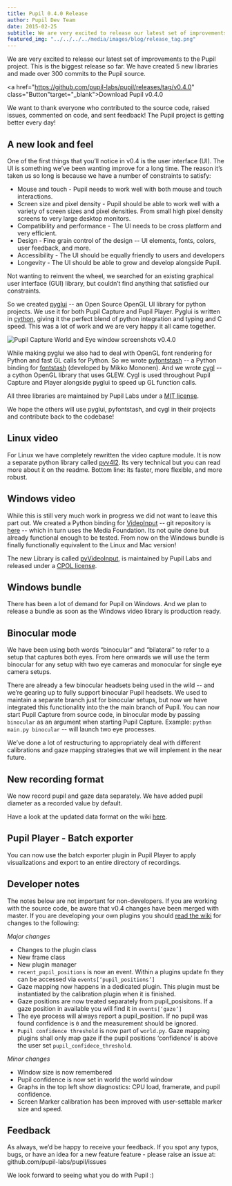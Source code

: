 ```yaml
---
title: Pupil 0.4.0 Release
author: Pupil Dev Team
date: 2015-02-25
subtitle: We are very excited to release our latest set of improvements to the Pupil project. This is the biggest release so far. We have created 5 new libraries and made over 300 commits to the Pupil source...
featured_img: "../../../../media/images/blog/release_tag.png"
---
```


We are very excited to release our latest set of improvements to the Pupil project. This is the biggest release so far. We have created 5 new libraries and made over 300 commits to the Pupil source.  

<a href="https://github.com/pupil-labs/pupil/releases/tag/v0.4.0"  class="Button"target="_blank">Download Pupil v0.4.0</a>


We want to thank everyone who contributed to the source code, raised issues, commented on code, and sent feedback! The Pupil project is getting better every day!

## A new look and feel

One of the first things that you’ll notice in v0.4 is the user interface (UI). The UI is something we’ve been wanting improve for a long time. The reason it’s taken us so long is because we have a number of constraints to satisfy:

+ Mouse and touch - Pupil needs to work well with both mouse and touch interactions.
+ Screen size and pixel density - Pupil should be able to work well with a variety of screen sizes and pixel densities. From small high pixel density screens to very large desktop monitors.
+ Compatibility and performance - The UI needs to be cross platform and very efficient.
+ Design - Fine grain control of the design -- UI elements, fonts, colors, user feedback, and more.
+ Accessibility - The UI should be equally friendly to users and developers
+ Longevity - The UI should be able to grow and develop alongside Pupil.

Not wanting to reinvent the wheel, we searched for an existing graphical user interface (GUI) library, but couldn’t find anything that satisfied our constraints.

So we created [pyglui](http://github.com/pupil-labs/pyglui) -- an Open Source  OpenGL UI library for python projects. We use it for both Pupil Capture and Pupil Player. Pyglui is written in [cython](http://cython.org), giving it the perfect blend of python integration and typing and C speed. This was a lot of work and we are very happy it all came together.


<img src="../../../../media/images/v04_world_eye_composite_screenshot.png" class='Feature-image' alt="Pupil Capture World and Eye window screenshots v0.4.0">

While making pyglui we also had to deal with OpenGL font rendering for Python and fast GL calls for Python. So we wrote [pyfontstash](http://github.com/pupil-labs/pyfontstash) -- a Python binding for [fontstash](https://github.com/memononen/fontstash) (developed by Mikko Mononen). And we wrote [cygl](http://github.com/pupil-labs/cygl) -- a cython OpenGL library that uses GLEW. Cygl is used throughout Pupil Capture and Player alongside pyglui to speed up GL function calls.

All three libraries are maintained by Pupil Labs under a [MIT license](https://github.com/pupil-labs/pyglui/blob/master/LICENSE).

We hope the others will use pyglui, pyfontstash, and cygl in their projects and contribute back to the codebase!

## Linux video

For Linux we have completely rewritten the video capture module. It is now a separate python library called [pyv4l2](https://github.com/pupil-labs/pyv4l2). Its very technical but you can read more about it on the readme. Bottom line: its faster, more flexible, and more robust.

## Windows video

While this is still very much work in progress we did not want to leave this part out. We created a Python binding for [VideoInput](http://www.codeproject.com/Articles/776058/Capturing-Live-video-from-Web-camera-on-Windows-an) -- git repository is [here](ssh://git@git.codeproject.com/evgeny-pereguda/videoinput) -- which in turn uses the Media Foundation. Its not quite done but already functional enough to be tested. From now on the Windows bundle is finally functionally equivalent to the Linux and Mac version!

The new Library is called [pyVideoInput](https://github.com/pupil-labs/pyvideoinput/), is maintained by Pupil Labs and released under a [CPOL license](https://github.com/pupil-labs/pyvideoinput/blob/master/LICENSE).

## Windows bundle

There has been a lot of demand for Pupil on Windows. And we plan to release a bundle as soon as the Windows video library is production ready.

## Binocular mode

We have been using both words “binocular” and “bilateral” to refer to a setup that captures both eyes. From here onwards we will use the term binocular for any setup with two eye cameras and monocular for single eye camera setups.

There are already a few binocular headsets being used in the wild -- and we’re gearing up to fully support binocular Pupil headsets. We used to maintain a separate branch just for binocular setups, but now we have integrated this functionality into the the main branch of Pupil. You can now start Pupil Capture from source code, in binocular mode by passing `binocular` as an argument when starting Pupil Capture. Example: `python main.py binocular` -- will launch two eye processes.

We’ve done a lot of restructuring to appropriately deal with different calibrations and gaze mapping strategies that we will implement in the near future.

## New recording format

We now record pupil and gaze data separately. We have added pupil diameter as a recorded value by default.

Have a look at the updated data format on the wiki [here](https://github.com/pupil-labs/pupil/wiki/Data-format).

## Pupil Player - Batch exporter

You can now use the batch exporter plugin in Pupil Player to apply visualizations and export to an entire directory of recordings.

## Developer notes

The notes below are not important for non-developers. If you are working with the source code, be aware that v0.4 changes have been merged with master. If you are developing your own plugins you should [read the wiki](https://github.com/pupil-labs/pupil/wiki/Plugin%20Guide) for changes to the following:

*Major changes*

+ Changes to the plugin class
+ New frame class
+ New plugin manager
+ `recent_pupil_positions` is now an event. Within a plugins update fn they can be accessed via `events[‘pupil_positions’]`
+ Gaze mapping now happens in a dedicated plugin. This plugin must be instantiated by the calibration plugin when it is finished. 
+ Gaze positions are now treated separately from pupil_posisitons. If a gaze position in available you will find it in `events[‘gaze’]`
+ The eye process will always report a pupil_position. If no pupil was found confidence is `0` and the measurement should be ignored. 
+ `Pupil confidence threshold` is now part of `world.py`. Gaze mapping plugins shall only map gaze if the pupil positions ‘confidence’ is above the user set `pupil_confidece_threshold`.

*Minor changes*

+ Window size is now remembered
+ Pupil confidence is now set in world the world window
+ Graphs in the top left show diagnostics: CPU load, framerate, and pupil confidence.
+ Screen Marker calibration has been improved with user-settable marker size and speed.

## Feedback 

As always, we’d be happy to receive your feedback. If you spot any typos, bugs, or have an idea for a new feature feature - please raise an issue at: github.com/pupil-labs/pupil/issues

We look forward to seeing what you do with Pupil :)